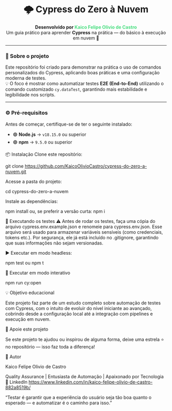 <h1 align="center">🌩️ <strong>Cypress do Zero à Nuvem</strong></h1>

<p align="center">
  <b>Desenvolvido por <span style="color:#4ade80;">Kaico Felipe Olivio de Castro</span></b><br>
  Um guia prático para aprender <b>Cypress</b> na prática — do básico à execução em nuvem 🚀
</p>

---

### 🧠 Sobre o projeto
Este repositório foi criado para demonstrar na prática o uso de comandos personalizados do Cypress, aplicando boas práticas e uma configuração moderna de testes.  
💡 O foco é mostrar como automatizar testes **E2E (End-to-End)** utilizando o comando customizado `cy.dataTest`, garantindo mais estabilidade e legibilidade nos scripts.

---

### ⚙️ Pré-requisitos
Antes de começar, certifique-se de ter o seguinte instalado:
- 🟢 **Node.js** → `v18.15.0` ou superior  
- 🟣 **npm** → `9.5.0` ou superior

📦 Instalação
Clone este repositório:

git clone https://github.com/KaicoOlivioCastro/cypress-do-zero-a-nuvem.git

Acesse a pasta do projeto:

cd cypress-do-zero-a-nuvem

Instale as dependências:

npm install
ou, se preferir a versão curta:
npm i

🧪 Executando os testes
⚠️ Antes de rodar os testes, faça uma cópia do arquivo cypress.env.example.json e renomeie para cypress.env.json.
Esse arquivo será usado para armazenar variáveis sensíveis (como credenciais, tokens etc.).
Por segurança, ele já está incluído no .gitignore, garantindo que suas informações não sejam versionadas.

▶️ Executar em modo headless:

npm test
ou
npm t

🧭 Executar em modo interativo

npm run cy:open

💡 Objetivo educacional

Este projeto faz parte de um estudo completo sobre automação de testes com Cypress, com o intuito de evoluir do nível iniciante ao avançado, cobrindo desde a configuração local até a integração com pipelines e execução em nuvem.

🌟 Apoie este projeto

Se este projeto te ajudou ou inspirou de alguma forma,
deixe uma estrela ⭐ no repositório — isso faz toda a diferença!

💚 Autor

Kaico Felipe Olivio de Castro

Quality Assurance | Entusiasta de Automação | Apaixonado por Tecnologia
📍 LinkedIn
 https://www.linkedin.com/in/kaico-felipe-olivio-de-castro-882a8519b/

“Testar é garantir que a experiência do usuário seja tão boa quanto o esperado — e automatizar é o caminho para isso.”